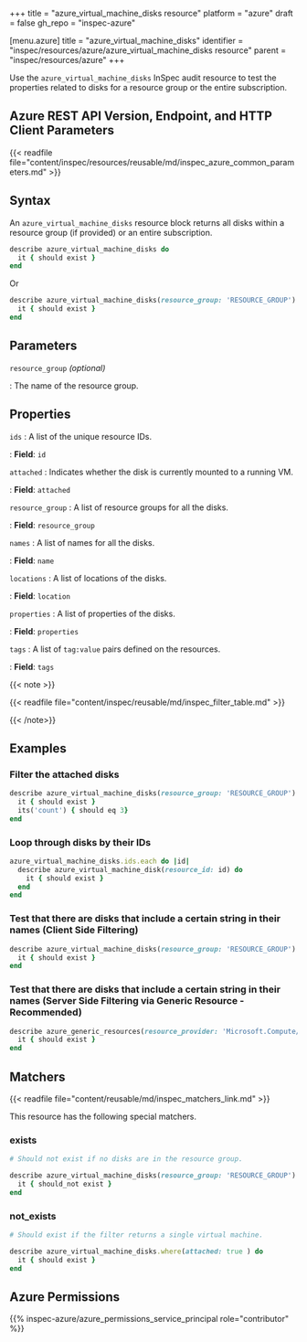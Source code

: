 +++
title = "azure_virtual_machine_disks resource"
platform = "azure"
draft = false
gh_repo = "inspec-azure"

[menu.azure]
title = "azure_virtual_machine_disks"
identifier = "inspec/resources/azure/azure_virtual_machine_disks resource"
parent = "inspec/resources/azure"
+++

Use the `azure_virtual_machine_disks` InSpec audit resource to test the properties related to disks for a resource group or the entire subscription.

## Azure REST API Version, Endpoint, and HTTP Client Parameters

{{< readfile file="content/inspec/resources/reusable/md/inspec_azure_common_parameters.md" >}}

## Syntax

An `azure_virtual_machine_disks` resource block returns all disks within a resource group (if provided) or an entire subscription.

```ruby
describe azure_virtual_machine_disks do
  it { should exist }
end
```

Or

```ruby
describe azure_virtual_machine_disks(resource_group: 'RESOURCE_GROUP') do
  it { should exist }
end
```

## Parameters

`resource_group` _(optional)_

: The name of the resource group.

## Properties

`ids`
: A list of the unique resource IDs.

: **Field**: `id`

`attached`
: Indicates whether the disk is currently mounted to a running VM.

: **Field**: `attached`

`resource_group`
: A list of resource groups for all the disks.

: **Field**: `resource_group`

`names`
: A list of names for all the disks.

: **Field**: `name`

`locations`
: A list of locations of the disks.

: **Field**: `location`

`properties`
: A list of properties of the disks.

: **Field**: `properties`

`tags`
: A list of `tag:value` pairs defined on the resources.

: **Field**: `tags`

{{< note >}}

{{< readfile file="content/inspec/reusable/md/inspec_filter_table.md" >}}

{{< /note>}}

## Examples

### Filter the attached disks

```ruby
describe azure_virtual_machine_disks(resource_group: 'RESOURCE_GROUP').where(attached: true) do
  it { should exist }
  its('count') { should eq 3}
end
```

### Loop through disks by their IDs

```ruby
azure_virtual_machine_disks.ids.each do |id|
  describe azure_virtual_machine_disk(resource_id: id) do
    it { should exist }
  end
end
```

### Test that there are disks that include a certain string in their names (Client Side Filtering)

```ruby
describe azure_virtual_machine_disks(resource_group: 'RESOURCE_GROUP').where { name.include?('Windows') } do
  it { should exist }
end
```

### Test that there are disks that include a certain string in their names (Server Side Filtering via Generic Resource - Recommended)

```ruby
describe azure_generic_resources(resource_provider: 'Microsoft.Compute/disks', substring_of_name: 'Windows') do
  it { should exist }
end
```

## Matchers

{{< readfile file="content/reusable/md/inspec_matchers_link.md" >}}

This resource has the following special matchers.

### exists

```ruby
# Should not exist if no disks are in the resource group.

describe azure_virtual_machine_disks(resource_group: 'RESOURCE_GROUP') do
  it { should_not exist }
end
```

### not_exists

```ruby
# Should exist if the filter returns a single virtual machine.

describe azure_virtual_machine_disks.where(attached: true ) do
  it { should exist }
end
```

## Azure Permissions

{{% inspec-azure/azure_permissions_service_principal role="contributor" %}}
